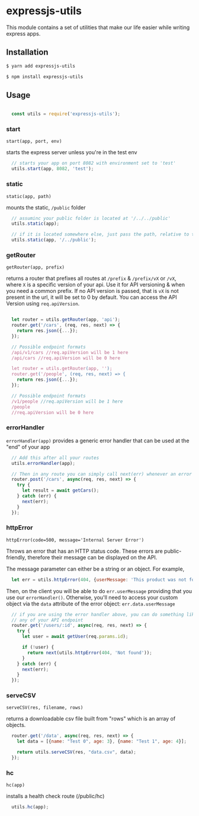 # expressjs-utils
This module contains a set of utilities that make our life easier while writing express apps.

## Installation

``` bash
$ yarn add expressjs-utils
```
``` bash
$ npm install expressjs-utils
```

## Usage
``` js

  const utils = require('expressjs-utils');

```
### start

`start(app, port, env)`

starts the express server unless you're in the test env

``` js
  // starts your app on port 8082 with environment set to 'test'
  utils.start(app, 8082, 'test');

```

### static

`static(app, path)`

mounts the static, `/public` folder

``` js
  // assuminc your public folder is located at '/../../public'
  utils.static(app);

  // if it is located somewhere else, just pass the path, relative to the current file.
  utils.static(app, '/../public');

```

### getRouter
`getRouter(app, prefix)`

returns a router that prefixes all routes at `/prefix` & `/prefix/vX` or `/vX`, where `X` is a specific version of your api. Use it for API versioning & when you need a common prefix.
If no API version is passed, that is `vX` is not present in the url, it will be set to 0 by default. You can access the API Version using `req.apiVersion`.

``` js

  let router = utils.getRouter(app, 'api');
  router.get('/cars', (req, res, next) => {
    return res.json({...});
  });

  // Possible endpoint formats
  /api/v1/cars //req.apiVersion will be 1 here
  /api/cars //req.apiVersion will be 0 here

  let router = utils.getRouter(app, '');
  router.get('/people', (req, res, next) => {
    return res.json({...});
  });

  // Possible endpoint formats
  /v1/people //req.apiVersion will be 1 here
  /people   
  //req.apiVersion will be 0 here

```

### errorHandler

`errorHandler(app)`
provides a generic error handler that can be used at the "end" of your app

``` js
  // Add this after all your routes
  utils.errorHandler(app);

  // Then in any route you can simply call next(err) whenever an error occurs
  router.post('/cars', async(req, res, next) => {
    try {
      let result = await getCars();
    } catch (err) {
      next(err);
    }
  });

```

### httpError

`httpError(code=500, message='Internal Server Error')`

Throws an error that has an HTTP status code. These errors are public-friendly, therefore their message can be displayed on the API.

The message parameter can either be a string or an object. For example,

```js
  let err = utils.httpError(404, {userMessage: 'This product was not found. Please try other products'});
```
Then, on the client you will be able to do `err.userMessage` providing that you use our `errorHandler()`. Otherwise, you'll need to access your custom object via the `data` attribute of the error object:  `err.data.userMessage`

``` js
  // if you are using the error handler above, you can do something like this in
  // any of your API endpoint
  router.get('/users/:id', async(req, res, next) => {
    try {
      let user = await getUser(req.params.id);

      if (!user) {
        return next(utils.httpError(404, 'Not found'));
      }
    } catch (err) {
      next(err);
    }
  });

```

### serveCSV
`serveCSV(res, filename, rows)`

returns a downloadable csv file built from "rows" which is an array of objects.

``` js
  router.get('/data', async(req, res, next) => {
    let data = [{name: "Test 0", age: 3}, {name: "Test 1", age: 4}];

    return utils.serveCSV(res, "data.csv", data);
  });

```
### hc
`hc(app)`

installs a health check route (/public/hc)

``` js
  utils.hc(app);
```

